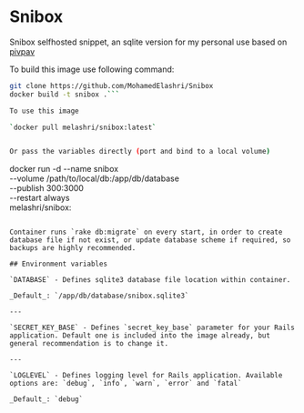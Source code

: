 # Snibox
Snibox selfhosted snippet, an sqlite version for my personal use based on [pivpav](https://gitlab.com/pivpav/snibox-sqlite)


To build this image use following command:

```bash
git clone https://github.com/MohamedElashri/Snibox
docker build -t snibox .```

To use this image 

`docker pull melashri/snibox:latest`


Or pass the variables directly (port and bind to a local volume)

```
docker run -d --name snibox \
              --volume /path/to/local/db:/app/db/database \
              --publish 300:3000 \
              --restart always \
              melashri/snibox:
```

Container runs `rake db:migrate` on every start, in order to create database file if not exist, or update database scheme if required, so backups are highly recommended.

## Environment variables

`DATABASE` - Defines sqlite3 database file location within container.

_Default_: `/app/db/database/snibox.sqlite3`

---

`SECRET_KEY_BASE` - Defines `secret_key_base` parameter for your Rails application. Default one is included into the image already, but general recommendation is to change it.

---

`LOGLEVEL` - Defines logging level for Rails application. Available options are: `debug`, `info`, `warn`, `error` and `fatal`

_Default_: `debug`
